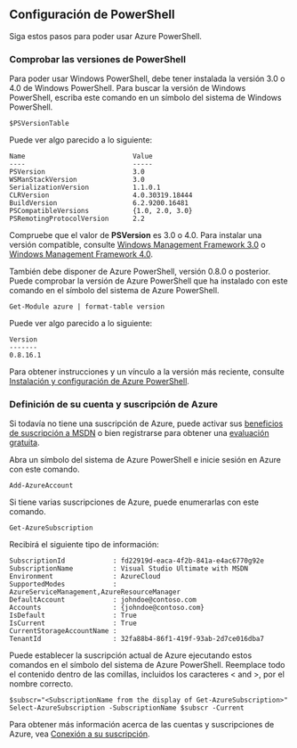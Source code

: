 
## Configuración de PowerShell

Siga estos pasos para poder usar Azure PowerShell.

### Comprobar las versiones de PowerShell

Para poder usar Windows PowerShell, debe tener instalada la versión 3.0 o 4.0 de Windows PowerShell. Para buscar la versión de Windows PowerShell, escriba este comando en un símbolo del sistema de Windows PowerShell.

	$PSVersionTable

Puede ver algo parecido a lo siguiente:

	Name                           Value
	----                           -----
	PSVersion                      3.0
	WSManStackVersion              3.0
	SerializationVersion           1.1.0.1
	CLRVersion                     4.0.30319.18444
	BuildVersion                   6.2.9200.16481
	PSCompatibleVersions           {1.0, 2.0, 3.0}
	PSRemotingProtocolVersion      2.2

Compruebe que el valor de **PSVersion** es 3.0 o 4.0. Para instalar una versión compatible, consulte [Windows Management Framework 3.0](http://www.microsoft.com/download/details.aspx?id=34595) o [Windows Management Framework 4.0](http://www.microsoft.com/download/details.aspx?id=40855).

También debe disponer de Azure PowerShell, versión 0.8.0 o posterior. Puede comprobar la versión de Azure PowerShell que ha instalado con este comando en el símbolo del sistema de Azure PowerShell.

	Get-Module azure | format-table version

Puede ver algo parecido a lo siguiente:

	Version
	-------
	0.8.16.1

Para obtener instrucciones y un vínculo a la versión más reciente, consulte [Instalación y configuración de Azure PowerShell](powershell-install-configure.md).


### Definición de su cuenta y suscripción de Azure

Si todavía no tiene una suscripción de Azure, puede activar sus [beneficios de suscripción a MSDN](http://azure.microsoft.com/pricing/member-offers/msdn-benefits-details/) o bien registrarse para obtener una [evaluación gratuita](http://azure.microsoft.com/pricing/free-trial/).

Abra un símbolo del sistema de Azure PowerShell e inicie sesión en Azure con este comando.

	Add-AzureAccount

Si tiene varias suscripciones de Azure, puede enumerarlas con este comando.

	Get-AzureSubscription

Recibirá el siguiente tipo de información:

	SubscriptionId            : fd22919d-eaca-4f2b-841a-e4ac6770g92e
	SubscriptionName          : Visual Studio Ultimate with MSDN
	Environment               : AzureCloud
	SupportedModes            : AzureServiceManagement,AzureResourceManager
	DefaultAccount            : johndoe@contoso.com
	Accounts                  : {johndoe@contoso.com}
	IsDefault                 : True
	IsCurrent                 : True
	CurrentStorageAccountName : 
	TenantId                  : 32fa88b4-86f1-419f-93ab-2d7ce016dba7

Puede establecer la suscripción actual de Azure ejecutando estos comandos en el símbolo del sistema de Azure PowerShell. Reemplace todo el contenido dentro de las comillas, incluidos los caracteres < and >, por el nombre correcto.

	$subscr="<SubscriptionName from the display of Get-AzureSubscription>"
	Select-AzureSubscription -SubscriptionName $subscr -Current	

Para obtener más información acerca de las cuentas y suscripciones de Azure, vea [Conexión a su suscripción](powershell-install-configure.md#Connect).

<!---HONumber=August15_HO6-->